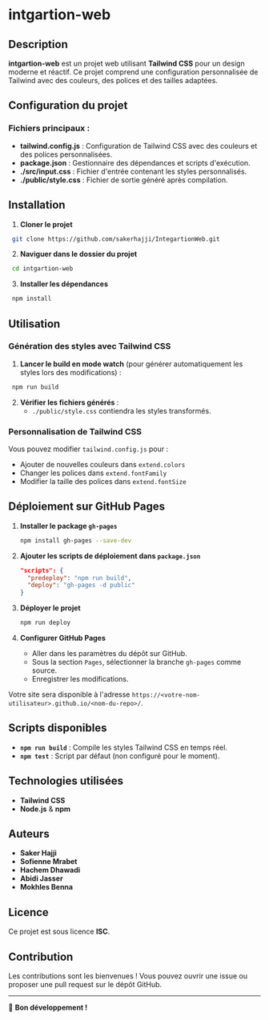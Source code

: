 # intgartion-web

## Description
**intgartion-web** est un projet web utilisant **Tailwind CSS** pour un design moderne et réactif. Ce projet comprend une configuration personnalisée de Tailwind avec des couleurs, des polices et des tailles adaptées.

## Configuration du projet

### Fichiers principaux :
- **tailwind.config.js** : Configuration de Tailwind CSS avec des couleurs et des polices personnalisées.
- **package.json** : Gestionnaire des dépendances et scripts d'exécution.
- **./src/input.css** : Fichier d'entrée contenant les styles personnalisés.
- **./public/style.css** : Fichier de sortie généré après compilation.

## Installation

1. **Cloner le projet**
```sh
 git clone https://github.com/sakerhajji/IntegartionWeb.git
```

2. **Naviguer dans le dossier du projet**
```sh
 cd intgartion-web
```

3. **Installer les dépendances**
```sh
 npm install
```

## Utilisation

### Génération des styles avec Tailwind CSS

1. **Lancer le build en mode watch** (pour générer automatiquement les styles lors des modifications) :
```sh
 npm run build
```

2. **Vérifier les fichiers générés** :
   - `./public/style.css` contiendra les styles transformés.

### Personnalisation de Tailwind CSS
Vous pouvez modifier `tailwind.config.js` pour :
- Ajouter de nouvelles couleurs dans `extend.colors`
- Changer les polices dans `extend.fontFamily`
- Modifier la taille des polices dans `extend.fontSize`

## Déploiement sur GitHub Pages

1. **Installer le package `gh-pages`**
   ```sh
   npm install gh-pages --save-dev
   ```

2. **Ajouter les scripts de déploiement dans `package.json`**
   ```json
   "scripts": {
     "predeploy": "npm run build",
     "deploy": "gh-pages -d public"
   }
   ```

3. **Déployer le projet**
   ```sh
   npm run deploy
   ```

4. **Configurer GitHub Pages**
   - Aller dans les paramètres du dépôt sur GitHub.
   - Sous la section `Pages`, sélectionner la branche `gh-pages` comme source.
   - Enregistrer les modifications.

Votre site sera disponible à l'adresse `https://<votre-nom-utilisateur>.github.io/<nom-du-repo>/`.

## Scripts disponibles

- **`npm run build`** : Compile les styles Tailwind CSS en temps réel.
- **`npm test`** : Script par défaut (non configuré pour le moment).

## Technologies utilisées
- **Tailwind CSS**
- **Node.js** & **npm**

## Auteurs
- **Saker Hajji**
- **Sofienne Mrabet**
- **Hachem Dhawadi**
- **Abidi Jasser**
- **Mokhles Benna**

## Licence
Ce projet est sous licence **ISC**.

## Contribution
Les contributions sont les bienvenues ! Vous pouvez ouvrir une issue ou proposer une pull request sur le dépôt GitHub.

---

🚀 **Bon développement !**

